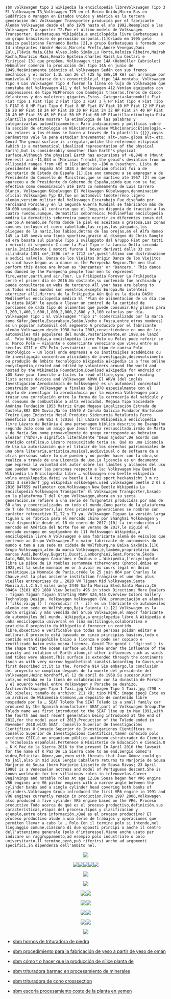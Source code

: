 
```
sbm volkswagen tipo 2 wikipedia la enciclopedia libreVolkswagen Tipo 3 El Volkswagen T3,Volkswagen T25 en el Reino Unido,Micro Bus en Sudáfrica o Vanagon en Estados Unidos y América es la tercera generación del Volkswagen Transporter producida por el fabricante Alemán Volkswagen desde el año 1979 hasta el año 1992.Reemplazó a las Volkswagen Transporter T2.Fue el último modelo de Volkswagen Transporter. Barbatuques Wikipédia,a enciclopédia livre Barbatuques é um grupo brasileiro de percussão corporal.[1]Criado em 1995 pelo músico paulistano Fernando Barba [2],o grupo Barbatuques é formado por 14 integrantes (André Hosoi,Marcelo Pretto,André Venegas,Dani Zulu,Flávia Maia,Giba Alves,João Simão,Lu Horta,Heloiza Ribeiro,Mairah Rocha,Maurício Maas,Renato Epstein,Charles Raszl,Lu Cestari e Tiririca) [3] que propõem. Volkswagen tipo 14A (Hebmüller Cabriolet) Hebmüller comenzó la producción del tipo 14A en junio de 1949.Mecánicamente idéntico al Volkswagen Sedán con sus frenos mecánicos y el motor 1.1L con 26 cf (25 hp SAE,19 kW) con arranque por manivela.Al tratarse de un convertible,el tipo 14A montaba. Volkswagen Tipo 4 Los Volkswagen Tipo 4 fueron la línea de lujo de Volkswagen que constaba del Volkswagen 411 y del Volkswagen 412.Venían equipados con suspensiones de tipo McPherson con bandejas traseras,frenos de disco delanteros y dos maleteros gigantes.Estos. Categoria:Automobili Fiat Fiat Tipo 1 Fiat Tipo 2 Fiat Tipo 3 FIAT 3 ½ HP Fiat Tipo 4 Fiat Tipo 5 FIAT 6 8 HP Fiat Tipo 6 Fiat 8 HP Fiat 8V Fiat 10 HP Fiat 12 HP Fiat 16 20 HP Fiat 18 24 HP Fiat 20 30 HP Fiat 24 32 HP Fiat 24 40 HP Fiat 28 40 HP Fiat 35 45 HP Fiat 50 HP Fiat 60 HP Plantilla:etimología Esta plantilla permite mostrar la etimología de las palabras y categorizarlas automáticamente.→ Para indicaciones y políticas sobre la sección de etimología en Wikcionario,véase Wikcionario:Etimología.→ Los enlaces a los étimos se hacen a través de la plantilla {{}},cuyos parámetros vale la pena estudiar brevemente: alt=,num=,glosa alt=,etc. Geoid The geoid surface is irregular,unlike the reference ellipsoid (which is a mathematical idealized representation of the physical Earth),but is considerably smoother than Earth's physical surface.Although the physical Earth has excursions of +8,848 m (Mount Everest) and −11,034 m (Marianas Trench),the geoid's deviation from an ellipsoid ranges from +85 m (Iceland) to −106 m (southern. Lista de presidentes de España Até 1834 a denominación oficial foi a de Secretario de Estado de España [1].Ese ano comezou a se empregar a de Presidente do Consello de Ministros,que se mantivo até 1967 [2] en que apareceu a de Presidente do Goberno de España,aínda que non se fai efectiva como denominación até 1973 co nomeamento de Luis Carrero Blanco. Volkswagen Kübelwagen El Volkswagen Kübelwagen,denominación oficial Volkswagen Typ 82,fue un automóvil todoterreno ligero alemán,versión militar del Volkswagen Escarabajo.Fue diseñado por Ferdinand Porsche,y en la Segunda Guerra Mundial se fabricaron más de 50.000 unidades.Al contrario que el Jeep,no disponía de tracción a las cuatro ruedas,aunque. Dermatitis seborreica: MedlinePlus enciclopedia médica La dermatitis seborreica puede ocurrir en diferentes zonas del cuerpo.A menudo,se forma donde la piel es aceitosa o grasosa.Las zonas comunes incluyen el cuero cabelludo,las cejas,los párpados,los pliegues de la nariz,los labios,detrás de las orejas,en el Alfa Romeo 145 La 145 aveva una linea sportiva,grazie al disegno di Chris Bangle ed era basata sul pianale Tipo 2 sviluppato dal Gruppo Fiat per tutti i veicoli di segmento C come la Fiat Tipo e la Lancia Delta seconda serie.Inizialmente i motori furono i boxer derivati dalla 33 con cilindrata 1351 cm³,1596 cm³ e 1712 cm³,quest'ultimo con distribuzione a sedici valvole. Danza de los Viejitos Origin Danza de los Viejitos is said have begun as a dance in the Purepecha Region.The men that perform this dance are known as "Danzantes" or "Dancers." This dance was danced by the Purepecha people four men to represent fire,water,earth,and air.Four. La Frikipedia Forever La Frikipedia cerró el primer día de 2016.No obstante,su contenido fue archivado y puede consultarse en webs de terceros.All your base are belong to us.Todos estos mundos son vuestros,excepto Europa.No intentéis aterrizar allí.Mirrors de la Frikipedia Aún Qué es la dieta DASH: MedlinePlus enciclopedia médica El "Plan de alimentación de un día con la dieta DASH" le ayuda a llevar un control de la cantidad de porciones de cada tipo de alimentos que puede consumir.Hay planes para 1,200,1,400,1,600,1,800,2,000,2,600 y 3,100 calorías por día. Volkswagen Tipo 1 El Volkswagen "Tipo 1" (comercializado por la marca como Käfer,Beetle,Escarabajo,Sedán,Vocho o Fusca,entre otros nombres) es un popular automóvil del segmento A producido por el fabricante alemán Volkswagen desde 1938 hasta 2003,convirtiéndose en uno de los automóviles más populares del mundo.Posteriormente,en 1998,se lanzó al. Polo Wikipédia,a enciclopédia livre Polo ou Polos pode referir se a: Marco Polo — viajante e comerciante veneziano que viveu entre os séculos XIII e XIV Polo (vestuário) — um tipo de camisa Polo tecnológico — um local onde empresas e ou instituições académicas ou de investigação concentram atividades de investigação,desenvolvimento ou produção de âmbito tecnológico Wikipedia Wikipedia is a free online encyclopedia,created and edited by volunteers around the world and hosted by the Wikimedia Foundation.Download Wikipedia for Android or iOS Save your favorite articles to read offline,sync your reading lists across devices and Volkswagen ARVW El ARVW (del inglés Investigación Aerodinámica de Volkswagen) es un automóvil conceptual construido por Volkswagen a finales de 1970 especialmente con el objeto de investigar la aerodinámica por la empresa Volkswagen para trazar una correlación entre la forma de la carrocería del vehículo y el consumo de combustible a alta velocidad. Megasa Tipo Sociedade Anónima Fundación 1953 Matriz Grupo Megasa Localización Estrada de Castela,802 820 Xuvia,Narón 15570 A Coruña Galicia Fundador Bartolomé Freire Lago Industria Metal Produtos Siderurxia Metalurxia Ferro Beneficio 135 596 853 € (2016) [1] Lázaro Wikipédia,a enciclopédia livre Lázaro de Betânia é uma personagem bíblico descrito no Evangelho segundo João como um amigo que Jesus teria ressuscitado,irmão de Marta e de Maria.Seu nome provavelmente do grego corresponde ao hebraico Eleazar (אלעזר),e significa literalmente "Deus ajudou".De acordo com tradição católica,o Lázaro ressuscitado teria se. Qué es una Licencia de Uso La autorización que el titular de los derechos patrimoniales de una obra literaria,artística,musical,audiovisual o de software da a otras personas sobre lo que pueden y no pueden hacer con la obra,se realiza a través de una Licencia de Uso.La licencia es un documento que expresa la voluntad del autor sobre los límites y alcances del uso que pueden hacer las personas respecto a la: Volkswagen New Beetle Wikipedia La Enciclopedia Libre … volkswagen new beetle wikipedia wolna encyklopedia.datei vw beetle 1 4 tsi sport heckansicht 3 m rz 2013 d sseldorf jpg wikipedia volkswagen.used volkswagen beetle 2 0l s 2016 847659 yallamotor com.Volkswagen New Beetle Wikipedia La Enciclopedia Volkswagen Transporter El Volkswagen Transporter,basado en la plataforma T del Grupo Volkswagen,ahora en su sexta generación,se refiere a una serie de furgonetas producidas por más de 60 años y comercializados en todo el mundo.Como parte de la plataforma de T (de Transporter),las tres primeras generaciones se nombran con carácter retroactivo T1,T2 y T3 ya. Volkswagen Tiguan La versión larga Tiguan L se fabrica para el mercado chino por Shanghai Volkswagen y está disponible desde el 18 de enero de 2017.[10] La introducción al mercado en América del Norte fue en verano de 2017,le siguió el mercado europeo en septiembre de [11 Volkswagen Wikipédia,a enciclopédia livre A Volkswagen é uma fabricante alemã de veículos que pertence ao Grupo Volkswagen.É o maior fabricante de automóveis do mundo e tem a sua sede na cidade de Wolfsburg,na Baixa Saxônia.[1]O Grupo Volkswagen,além da marca Volkswagen,é,também,proprietário das marcas Audi,Bentley,Bugatti,Ducati,Lamborghini,Seat,Porsche,Škoda Auto,MAN,Volkswagen Caminhões e Ônibus e … Wikipédia,l'encyclopédie libre La pièce de 10 roubles surnommée tchervonets (photo),émise en 1923,est la seule monnaie en or à avoir eu cours légal en Union soviétique.La Monnaie de Paris,créée le 25 juin 864 par Charles le Chauve,est la plus ancienne institution française et une des plus vieilles entreprises du … 2020 VW Tiguan Mid Volkswagen,Santa Monica,L.L.C.5.4 miles away 2440 Santa Monica Blvd.Santa Monica,CA 90404 (310) 829 1888 View Details 496 in stock Directions More Dealers › Tiguan Tiguan Tiguan Starting MSRP $24,945 Overview Colors Gallery Technology Design. Volkswagen Volkswagen (VW; pronunciación en alemán: [ˈfɔlksˌvaːɡŋ ]) ( reproducir (? · i)) es un fabricante de automóviles alemán con sede en Wolfsburgo,Baja Sajonia ().[2] Volkswagen es la marca original y más vendida del Grupo Volkswagen,el mayor fabricante de automóviles del mundo. Wikipedia,a enciclopedia libre A Wikipedia é unha enciclopedia universal en liña multilingüe,colaborativa e gratuíta.O propósito da Wikipedia é fornecer un contido libre,obxectivo e verificable que todas as persoas poidan editar e mellorar.O proxecto está baseado en cinco principios básicos,todo o contido está dispoñible baixo a licenza e pode ser copiado e reutilizado baixo esta mesma licenza. Geoid The geoid ( ˈdʒiːɔɪd ) is the shape that the ocean surface would take under the influence of the gravity and rotation of Earth alone,if other influences such as winds and tides were absent.This surface is extended through the continents (such as with very narrow hypothetical canals).According to Gauss,who first described it,it is the. Porsche 914 Sin embargo,la conclusión del proyecto se complicó después de la muerte del presidente del Volkswagen,Heinz Nordhoff,el 12 de abril de 1968.Su sucesor,Kurt Lotz,no estaba en la línea de colaboración con la dinastía de Porsche y el acuerdo verbal entre Volkswagen y Porsche se deshizo. Archivo:Volkswagen Tipo 1 Taxi.jpg Volkswagen Tipo 1 Taxi.jpg (790 × 592 píxeles; tamaño de archivo: 211 kB; tipo MIME: image jpeg) Este es un archivo de Wikimedia Commons,un depósito de contenido libre hospedado por la … SEAT Toledo The SEAT Toledo is a small family car produced by the Spanish manufacturer SEAT,part of Volkswagen Group.The Toledo name was first introduced to the SEAT line up in May 1991,with the fourth and most recent generation being introduced at the end of 2012,for the model year of 2013.Production of the Toledo ended in November 2018,with SEAT. Consello Superior de Investigacións Científicas O Consejo Superior de Investigaciones Científicas ou Consello Superior de Investigacións Científicas,tamén coñecido polo acrónimo CSIC,é un organismo público autónomo estruturador da Ciencia e Tecnoloxía españolas.Pertenece ó Ministerio de Educación e Ciencia.O … K K Paz de la Sierra 2016 to the present In April 2016 the lawsuit for the name of K Paz De La Sierra came to an end,Sergio Gómez's widow,Felicitas Gómez,won,even with threats that Juan Gómez could go to jail,also in mid 2016 Sergio Caballero returns to Marjorie de Sousa Marjorie de Sousa (born Marjorie Lissette de Sousa Rivas; 23 April 1980) is a Venezuelan actress and model of Portuguese descent.She is known worldwide for her villainous roles in telenovelas.Career Beginnings and notable roles At age 12,De Sousa began her VR6 engine VR6 engines are V6 piston engines with a narrow angle between the cylinder banks and a single cylinder head covering both banks of cylinders.Volkswagen Group introduced the first VR6 engine in 1991 and VR6 engines currently remain in production.From 1997 2006,Volkswagen also produced a five cylinder VR5 engine based on the VR6. Proceso productivo Todo acerca de qué es el proceso productivo,definición,sus características,etapas del proceso,tipos y clasificación y ejemplo,entre otra información.¿Qué es el proceso productivo? El proceso productivo alude a una serie de trabajos y operaciones que permiten llevar a cabo la … Polo Con il termine polo si intende,nel linguaggio comune,ciascuno di due opposti principi o anche il centro dell'attenzione generale (polo d'interesse).Viene anche usato per indicare un raggruppamento,ad esempio polo industriale o polo universitario.Il termine,però,può riferirsi anche ad argomenti specifici,in dipendenza dell'ambito nel. 
```

<div align="center">

<a href="https://es-crusher.shibang-china.com/github&k=sbm+volkswagen+tipo+2+wikipedia+la+enciclopedia+libre"><img src="https://static.shibang-china.com/es/crusher/logo.jpg"></a>

<a href="https://es-crusher.shibang-china.com/github&k=sbm+volkswagen+tipo+2+wikipedia+la+enciclopedia+libre"><img src="https://static.shibang-china.com/es/crusher/index.jpg"></a><a href="https://es-crusher.shibang-china.com/material.htmlgithub&k=sbm+volkswagen+tipo+2+wikipedia+la+enciclopedia+libre"><img src="https://static.shibang-china.com/es/crusher/material.jpg"></a><a href="https://es-crusher.shibang-china.com/application.htmlgithub&k=sbm+volkswagen+tipo+2+wikipedia+la+enciclopedia+libre"><img src="https://static.shibang-china.com/es/crusher/application.jpg"></a><a href="https://es-crusher.shibang-china.com/aboutus.htmlgithub&k=sbm+volkswagen+tipo+2+wikipedia+la+enciclopedia+libre"><img src="https://static.shibang-china.com/es/crusher/aboutus.jpg"></a><a href="https://es-crusher.shibang-china.com/contact.htmlgithub&k=sbm+volkswagen+tipo+2+wikipedia+la+enciclopedia+libre"><img src="https://static.shibang-china.com/es/crusher/contact.jpg"></a>

<a href="https://es-crusher.shibang-china.com/github&k=sbm+volkswagen+tipo+2+wikipedia+la+enciclopedia+libre"><img src="https://static.shibang-china.com/es/crusher/banner.jpg"></a>

<a href="https://swt.shibang-china.com/github&k=sbm+volkswagen+tipo+2+wikipedia+la+enciclopedia+libre"><img src="https://static.shibang-china.com/es/crusher/text.jpg"></a>

<a href="https://swt.shibang-china.com/github&k=sbm+volkswagen+tipo+2+wikipedia+la+enciclopedia+libre"><img src="https://static.shibang-china.com/es/crusher/chat.jpg"></a><a href="https://es-crusher.shibang-china.com/contact.htmlgithub&k=sbm+volkswagen+tipo+2+wikipedia+la+enciclopedia+libre"><img src="https://static.shibang-china.com/es/crusher/message.jpg"></a>

<a href="https://es-crusher.shibang-china.com/products/pe.htmlgithub&k=sbm+volkswagen+tipo+2+wikipedia+la+enciclopedia+libre"><img src="https://static.shibang-china.com/es/crusher/pe.jpg"></a><a href="https://es-crusher.shibang-china.com/products/pf.htmlgithub&k=sbm+volkswagen+tipo+2+wikipedia+la+enciclopedia+libre"><img src="https://static.shibang-china.com/es/crusher/pf.jpg"></a>

<a href="https://es-crusher.shibang-china.com/products/hpt.htmlgithub&k=sbm+volkswagen+tipo+2+wikipedia+la+enciclopedia+libre"><img src="https://static.shibang-china.com/es/crusher/hpt.jpg"></a><a href="https://es-crusher.shibang-china.com/products/vsi.htmlgithub&k=sbm+volkswagen+tipo+2+wikipedia+la+enciclopedia+libre"><img src="https://static.shibang-china.com/es/crusher/vsi.jpg"></a>

<a href="https://es-crusher.shibang-china.com/products/klv.htmlgithub&k=sbm+volkswagen+tipo+2+wikipedia+la+enciclopedia+libre"><img src="https://static.shibang-china.com/es/crusher/klv.jpg"></a><a href="https://es-crusher.shibang-china.com/products/portable.htmlgithub&k=sbm+volkswagen+tipo+2+wikipedia+la+enciclopedia+libre"><img src="https://static.shibang-china.com/es/crusher/portable.jpg"></a>

<a href="https://swt.shibang-china.com/github&k=sbm+volkswagen+tipo+2+wikipedia+la+enciclopedia+libre"><img src="https://static.shibang-china.com/es/crusher/case.jpg"></a>

</div>


* [sbm hornos de trituradora de piedra](sbm%20hornos%20de%20trituradora%20de%20piedra.md)

* [sbm procedimiento para la fabricación de yeso a partir de yeso de omán](sbm%20procedimiento%20para%20la%20fabricaci%C3%B3n%20de%20yeso%20a%20partir%20de%20yeso%20de%20om%C3%A1n.md)

* [sbm cómo t o hacer que la producción de sílice planta de](sbm%20c%C3%B3mo%20t%20o%20hacer%20que%20la%20producci%C3%B3n%20de%20s%C3%ADlice%20planta%20de.md)

* [sbm trituradora barmac en procesamiento de minerales](sbm%20trituradora%20barmac%20en%20procesamiento%20de%20minerales.md)

* [sbm trituradora de cono crosssection](sbm%20trituradora%20de%20cono%20crosssection.md)

* [sbm escoria procesamiento coste de la planta en yemen](sbm%20escoria%20procesamiento%20coste%20de%20la%20planta%20en%20yemen.md)